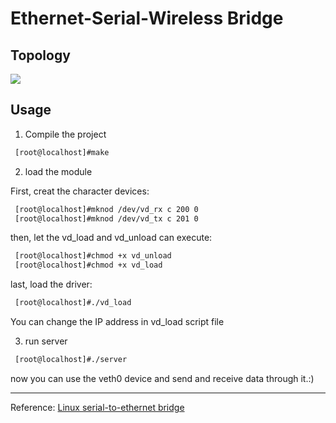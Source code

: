 # Ethernet-Serial-Wireless Bridge

## Topology

![](https://i.loli.net/2018/03/28/5abb1fe7b7812.png)

## Usage

1. Compile the project

  ```bash
   [root@localhost]#make
  ```

2. load the module

  First, creat the character devices:

  ```bash
   [root@localhost]#mknod /dev/vd_rx c 200 0
   [root@localhost]#mknod /dev/vd_tx c 201 0
  ```

  then, let the vd_load and vd_unload can execute:

  ```bash
   [root@localhost]#chmod +x vd_unload
   [root@localhost]#chmod +x vd_load
  ```

  last, load the driver:

  ```bash
   [root@localhost]#./vd_load
  ```

  You can change the IP address in vd_load script file

3. run server
  ```bash
   [root@localhost]#./server
  ```

  now you can use the veth0 device and send and receive data through it.:)

---
Reference:
[Linux serial-to-ethernet bridge](https://www.ibm.com/developerworks/cn/linux/l-serialnet/index.html)
